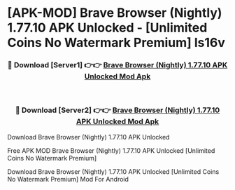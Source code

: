 # [APK-MOD] Brave Browser (Nightly) 1.77.10 APK Unlocked - [Unlimited Coins No Watermark Premium] ls16v



<div align="center">
<h3>🔴 Download [Server1] 👉👉 <a href="https://momento.my/?title=Brave_Browser_(Nightly)_1.77.10_APK_Unlocked">Brave Browser (Nightly) 1.77.10 APK Unlocked Mod Apk</a></h3><br>

<h3>🔴 Download [Server2] 👉👉 <a href="https://momento.my/?title=Brave_Browser_(Nightly)_1.77.10_APK_Unlocked">Brave Browser (Nightly) 1.77.10 APK Unlocked Mod Apk</a></h3>
</div>



Download Brave Browser (Nightly) 1.77.10 APK Unlocked 

Free APK MOD Brave Browser (Nightly) 1.77.10 APK Unlocked [Unlimited Coins No Watermark Premium]

Download Brave Browser (Nightly) 1.77.10 APK Unlocked [Unlimited Coins No Watermark Premium] Mod For Android
